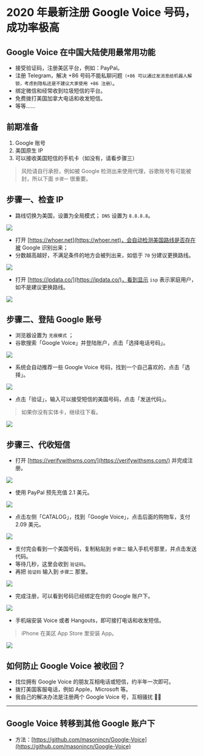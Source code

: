 # 2020 年最新注册 Google Voice 号码，成功率极高

## Google Voice 在中国大陆使用最常用功能
* 接受验证码，注册美区平台，例如：PayPal。
* 注册 Telegram，解决 +86 号码不能私聊问题`（+86 可以通过发消息给机器人解锁，考虑到隐私还是不建议大家使用 +86 注册）`。
* 绑定微信和经常收到垃圾短信的平台。
* 免费拨打美国加拿大电话和收发短信。
* 等等……


## 前期准备

1. Google 账号
2. 美国原生 IP
3. 可以接收美国短信的手机卡（如没有，请看步骤三）

> 风险请自行承担，例如被 Google 检测出来使用代理，谷歌账号有可能被封，所以下面 `步骤一` 很重要。

## 步骤一、检查 IP
* 路线切换为美国，设置为全局模式；
`DNS` 设置为 `8.8.8.8`。

![](pic/001.jpg)

* 打开 [https://whoer.net](https://whoer.net)，会自动检测美国路线是否存在被 Google 识别出来；
* 分数越高越好，不满足条件的地方会被列出来，如低于 `70` 分建议更换路线。

![](pic/002.jpg)

* 打开 [https://ipdata.co/](https://ipdata.co/)，看到显示 `isp` 表示家庭用户，如不是建议更换路线。

![](pic/003.jpg)


## 步骤二、登陆 Google 账号
* 浏览器设置为 `无痕模式` ；
* 谷歌搜索「Google Voice」并登陆账户，点击「选择电话号码」。

![](pic/004.png)

* 系统会自动推荐一些 Google Voice 号码，找到一个自己喜欢的，点击「选择」。

![](pic/005.png)

* 点击「验证」，输入可以接受短信的美国号码，点击「发送代码」。

> 如果你没有实体卡，继续往下看。

![](pic/006.png)

## 步骤三、代收短信
* 打开 [https://verifywithsms.com/](https://verifywithsms.com/) 并完成注册。

![](pic/007.png)

* 使用 PayPal 预先充值 2.1 美元。

![](pic/008.png)

* 点击左侧「CATALOG」，找到「Google Voice」，点击后面的购物车，支付 2.09 美元。

![](pic/009.png)

* 支付完会看到一个美国号码，复制粘贴到 `步骤二` 输入手机号那里，并点击发送代码。
* 等待几秒，这里会收到 `验证码`。
* 再把 `验证码` 输入到 `步骤二` 那里。

![](pic/010.jpg)

* 完成注册，可以看到号码已经绑定在你的 Google 账户下。


![](pic/011.png)

* 手机端安装 Voice 或者 Hangouts，即可接打电话和收发短信。

> iPhone 在美区 App Store 里安装 App。

![](pic/012.png)


## 如何防止 Google Voice 被收回？
* 找位拥有 Google Voice 的朋友互相电话或短信，约半年一次即可。
* 拨打美国客服电话，例如 Apple，Microsoft 等。
* 我自己的解决办法是注册两个 Google Voice 号，互相骚扰 🐶🐶

---
## Google Voice 转移到其他 Google 账户下
* 方法：[https://github.com/masonincn/Google-Voice](https://github.com/masonincn/Google-Voice)